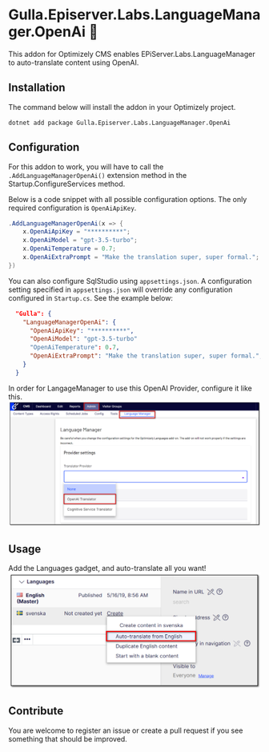 # Gulla.Episerver.Labs.LanguageManager.OpenAi 🤖

This addon for Optimizely CMS enables EPiServer.Labs.LanguageManager to auto-translate content using OpenAI.

## Installation

The command below will install the addon in your Optimizely project.

```
dotnet add package Gulla.Episerver.Labs.LanguageManager.OpenAi
```

## Configuration

For this addon to work, you will have to call the `.AddLanguageManagerOpenAi()` extension method in the Startup.ConfigureServices method.

Below is a code snippet with all possible configuration options. The only required configuration is `OpenAiApiKey`.

```csharp
.AddLanguageManagerOpenAi(x => {
    x.OpenAiApiKey = "**********";
    x.OpenAiModel = "gpt-3.5-turbo";
    x.OpenAiTemperature = 0.7;
    x.OpenAiExtraPrompt = "Make the translation super, super formal.";
})
```

You can also configure SqlStudio using `appsettings.json`. A configuration setting specified in `appsettings.json` will override any configuration configured in `Startup.cs`. See the example below:

```JSON
  "Gulla": {
    "LanguageManagerOpenAi": {
      "OpenAiApiKey": "**********",
      "OpenAiModel": "gpt-3.5-turbo"
      "OpenAiTemperature": 0.7,
      "OpenAiExtraPrompt": "Make the translation super, super formal.",
    }
  }
```

In order for LangageManager to use this OpenAI Provider, configure it like this.
![Configure translator provider](img/translator-provider.png)

## Usage

Add the Languages gadget, and auto-translate all you want!
![Auto-translate](img/auto-translate.png)

## Contribute

You are welcome to register an issue or create a pull request if you see something that should be improved.
